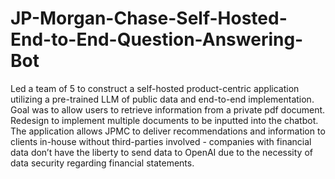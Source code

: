 # JP-Morgan-Chase-Self-Hosted-End-to-End-Question-Answering-Bot
Led a team of 5 to construct a self-hosted product-centric application utilizing a pre-trained LLM of public data and end-to-end implementation. Goal was to allow users to retrieve information from a private pdf document. Redesign to implement multiple documents to be inputted into the chatbot. The application allows JPMC to deliver recommendations and information to clients in-house without third-parties involved - companies with financial data don’t have the liberty to send data to OpenAI due to the necessity of data security regarding financial statements.
